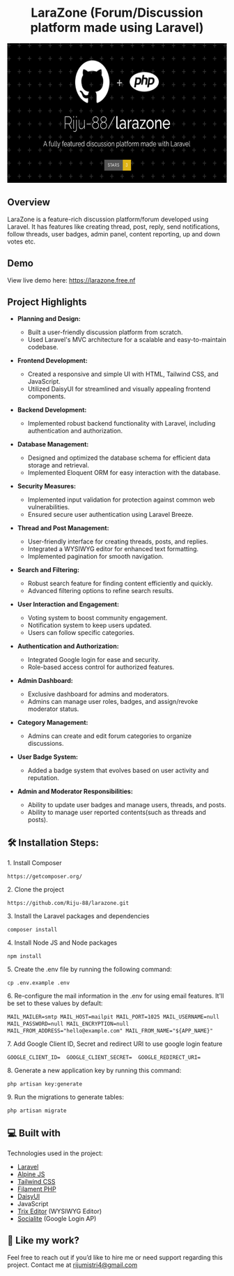 <h1 align="center" id="title">LaraZone (Forum/Discussion platform made using Laravel)</h1>

<p align="center"><img src="readme-image.svg" alt="Shop-Portal" width="640" height="320" /></p>

## Overview

LaraZone is a feature-rich discussion platform/forum developed using Laravel. It has features like creating thread, post, reply, send notifications, follow threads, user badges, admin panel, content reporting, up and down votes etc.

## Demo

View live demo here: https://larazone.free.nf

## Project Highlights

-   **Planning and Design:**

    -   Built a user-friendly discussion platform from scratch.
    -   Used Laravel's MVC architecture for a scalable and easy-to-maintain codebase.

-   **Frontend Development:**

    -   Created a responsive and simple UI with HTML, Tailwind CSS, and JavaScript.
    -   Utilized DaisyUI for streamlined and visually appealing frontend components.

-   **Backend Development:**

    -   Implemented robust backend functionality with Laravel, including authentication and authorization.

-   **Database Management:**

    -   Designed and optimized the database schema for efficient data storage and retrieval.
    -   Implemented Eloquent ORM for easy interaction with the database.

-   **Security Measures:**

    -   Implemented input validation for protection against common web vulnerabilities.
    -   Ensured secure user authentication using Laravel Breeze.

-   **Thread and Post Management:**

    -   User-friendly interface for creating threads, posts, and replies.
    -   Integrated a WYSIWYG editor for enhanced text formatting.
    -   Implemented pagination for smooth navigation.

-   **Search and Filtering:**

    -   Robust search feature for finding content efficiently and quickly.
    -   Advanced filtering options to refine search results.

-   **User Interaction and Engagement:**

    -   Voting system to boost community engagement.
    -   Notification system to keep users updated.
    -   Users can follow specific categories.

-   **Authentication and Authorization:**

    -   Integrated Google login for ease and security.
    -   Role-based access control for authorized features.

-   **Admin Dashboard:**

    -   Exclusive dashboard for admins and moderators.
    -   Admins can manage user roles, badges, and assign/revoke moderator status.

-   **Category Management:**

    -   Admins can create and edit forum categories to organize discussions.

-   **User Badge System:**

    -   Added a badge system that evolves based on user activity and reputation.

-   **Admin and Moderator Responsibilities:**
    -   Ability to update user badges and manage users, threads, and posts.
    -   Ability to manage user reported contents(such as threads and posts).

## 🛠️ Installation Steps:

<p>1. Install Composer</p>

```
https://getcomposer.org/
```

<p>2. Clone the project</p>

```
https://github.com/Riju-88/larazone.git
```

<p>3. Install the Laravel packages and dependencies</p>

```
composer install
```

<p>4. Install Node JS and Node packages</p>

```
npm install
```

<p>5. Create the .env file by running the following command:</p>

```
cp .env.example .env
```

<p>6. Re-configure the mail information in the .env for using email features. It'll be set to these values by default:</p>

```
MAIL_MAILER=smtp MAIL_HOST=mailpit MAIL_PORT=1025 MAIL_USERNAME=null MAIL_PASSWORD=null MAIL_ENCRYPTION=null MAIL_FROM_ADDRESS="hello@example.com" MAIL_FROM_NAME="${APP_NAME}"
```

<p>7. Add Google Client ID, Secret and redirect URI to use google login feature</p>

```
GOOGLE_CLIENT_ID=  GOOGLE_CLIENT_SECRET=  GOOGLE_REDIRECT_URI=
```

<p>8. Generate a new application key by running this command:</p>

```
php artisan key:generate
```

<p>9. Run the migrations to generate tables:</p>

```
php artisan migrate
```

<h2>💻 Built with</h2>

Technologies used in the project:

-   [Laravel](https://laravel.com/)
-   [Alpine JS](https://alpinejs.dev/)
-   [Tailwind CSS](https://tailwindcss.com/)
-   [Filament PHP](https://filamentphp.com/)
-   [DaisyUI](https://daisyui.com/)
-   JavaScript
-   [Trix Editor](https://trix-editor.org/) (WYSIWYG Editor)
-   [Socialite](https://laravel.com/docs/socialite) (Google Login AP)

<h2>🌟 Like my work?</h2>

Feel free to reach out if you’d like to hire me or need support regarding this project. Contact me at rijumistri4@gmail.com
